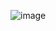 ![image](https://github.com/estef999/DASHBOARD-COSTOS-OPERATIVOS-PBI/assets/115678069/29e1e3bf-72c6-4443-8349-44d1bf63f66c)
